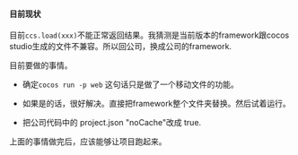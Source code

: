 #### 目前现状

目前`ccs.load(xxx)`不能正常返回结果。我猜测是当前版本的framework跟cocos studio生成的文件不兼容。所以回公司，换成公司的framework.

目前要做的事情。

- 确定`cocos run -p web` 这句话只是做了一个移动文件的功能。

- 如果是的话，很好解决。直接把framework整个文件夹替换。然后试着运行。

- 把公司代码中的 project.json "noCache"改成 true.

上面的事情做完后，应该能够让项目跑起来。

